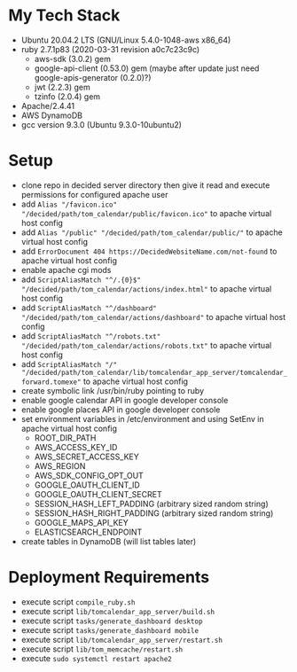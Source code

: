# My Tech Stack

* Ubuntu 20.04.2 LTS (GNU/Linux 5.4.0-1048-aws x86_64)
* ruby 2.7.1p83 (2020-03-31 revision a0c7c23c9c)
  * aws-sdk (3.0.2) gem
  * google-api-client (0.53.0) gem (maybe after update just need google-apis-generator (0.2.0)?)
  * jwt (2.2.3) gem
  * tzinfo (2.0.4) gem
* Apache/2.4.41
* AWS DynamoDB
* gcc version 9.3.0 (Ubuntu 9.3.0-10ubuntu2)

# Setup

* clone repo in decided server directory then give it read and execute permissions for configured apache user
* add `Alias "/favicon.ico" "/decided/path/tom_calendar/public/favicon.ico"` to apache virtual host config
* add `Alias "/public" "/decided/path/tom_calendar/public/"` to apache virtual host config
* add `ErrorDocument 404 https://DecidedWebsiteName.com/not-found` to apache virtual host config
* enable apache cgi mods
* add `ScriptAliasMatch "^/.{0}$" "/decided/path/tom_calendar/actions/index.html"` to apache virtual host config
* add `ScriptAliasMatch "^/dashboard" "/decided/path/tom_calendar/actions/dashboard"` to apache virtual host config
* add `ScriptAliasMatch "^/robots.txt" "/decided/path/tom_calendar/actions/robots.txt"` to apache virtual host config
* add `ScriptAliasMatch "/" "/decided/path/tom_calendar/lib/tomcalendar_app_server/tomcalendar_forward.tomexe"` to apache virtual host config
* create symbolic link /usr/bin/ruby pointing to ruby
* enable google calendar API in google developer console
* enable google places API in google developer console
* set environment variables in /etc/environment and using SetEnv in apache virtual host config
  * ROOT_DIR_PATH
  * AWS_ACCESS_KEY_ID
  * AWS_SECRET_ACCESS_KEY
  * AWS_REGION
  * AWS_SDK_CONFIG_OPT_OUT
  * GOOGLE_OAUTH_CLIENT_ID
  * GOOGLE_OAUTH_CLIENT_SECRET
  * SESSION_HASH_LEFT_PADDING (arbitrary sized random string)
  * SESSION_HASH_RIGHT_PADDING (arbitrary sized random string)
  * GOOGLE_MAPS_API_KEY
  * ELASTICSEARCH_ENDPOINT
* create tables in DynamoDB (will list tables later)

# Deployment Requirements

* execute script `compile_ruby.sh`
* execute script `lib/tomcalendar_app_server/build.sh`
* execute script `tasks/generate_dashboard desktop`
* execute script `tasks/generate_dashboard mobile`
* execute script `lib/tomcalendar_app_server/restart.sh`
* execute script `lib/tom_memcache/restart.sh`
* execute `sudo systemctl restart apache2`
